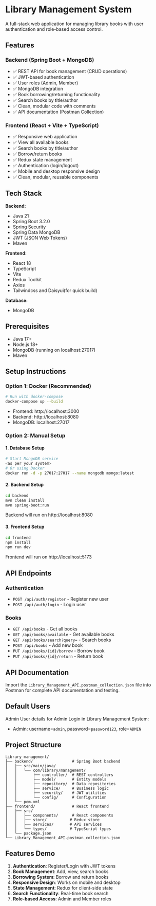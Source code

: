 # Library Management System

A full-stack web application for managing library books with user authentication and role-based access control.

## Features

### Backend (Spring Boot + MongoDB)
- ✅ REST API for book management (CRUD operations)
- ✅ JWT-based authentication
- ✅ User roles (Admin, Member)
- ✅ MongoDB integration
- ✅ Book borrowing/returning functionality
- ✅ Search books by title/author
- ✅ Clean, modular code with comments
- ✅ API documentation (Postman Collection)

### Frontend (React + Vite + TypeScript)
- ✅ Responsive web application
- ✅ View all available books
- ✅ Search books by title/author
- ✅ Borrow/return books
- ✅ Redux state management
- ✅ Authentication (login/logout)
- ✅ Mobile and desktop responsive design
- ✅ Clean, modular, reusable components

## Tech Stack

**Backend:**
- Java 21
- Spring Boot 3.2.0
- Spring Security
- Spring Data MongoDB
- JWT (JSON Web Tokens)
- Maven

**Frontend:**
- React 18
- TypeScript
- Vite
- Redux Toolkit
- Axios
- Tailwindcss and Daisyui(for quick build)

**Database:**
- MongoDB

## Prerequisites

- Java 17+
- Node.js 18+
- MongoDB (running on localhost:27017)
- Maven

## Setup Instructions

### Option 1: Docker (Recommended)
```bash
# Run with docker-compose
docker-compose up --build
```
- Frontend: http://localhost:3000
- Backend: http://localhost:8080
- MongoDB: localhost:27017

### Option 2: Manual Setup

#### 1. Database Setup
```bash
# Start MongoDB service
<as per your system>
# Or using Docker
docker run -d -p 27017:27017 --name mongodb mongo:latest
```

#### 2. Backend Setup
```bash
cd backend
mvn clean install
mvn spring-boot:run
```
Backend will run on http://localhost:8080

#### 3. Frontend Setup
```bash
cd frontend
npm install
npm run dev
```
Frontend will run on http://localhost:5173

## API Endpoints

### Authentication
- `POST /api/auth/register` - Register new user
- `POST /api/auth/login` - Login user

### Books
- `GET /api/books` - Get all books
- `GET /api/books/available` - Get available books
- `GET /api/books/search?query=` - Search books
- `POST /api/books` - Add new book
- `PUT /api/books/{id}/borrow` - Borrow book
- `PUT /api/books/{id}/return` - Return book

## API Documentation

Import the `Library_Management_API.postman_collection.json` file into Postman for complete API documentation and testing.

## Default Users

Admin User details for Admin Login in Library Management System:
- Admin: username=`admin`, password=`password123`, role=`ADMIN`

## Project Structure

```
Library management/
├── backend/                 # Spring Boot backend
│   ├── src/main/java/
│   │   └── com/library/management/
│   │       ├── controller/  # REST controllers
│   │       ├── model/       # Entity models
│   │       ├── repository/  # Data repositories
│   │       ├── service/     # Business logic
│   │       ├── security/    # JWT utilities
│   │       └── config/      # Configuration
│   └── pom.xml
├── frontend/                # React frontend
│   ├── src/
│   │   ├── components/      # React components
│   │   ├── store/          # Redux store
│   │   ├── services/       # API services
│   │   └── types/          # TypeScript types
│   └── package.json
└── Library_Management_API.postman_collection.json
```

## Features Demo

1. **Authentication**: Register/Login with JWT tokens
2. **Book Management**: Add, view, search books
3. **Borrowing System**: Borrow and return books
4. **Responsive Design**: Works on mobile and desktop
5. **State Management**: Redux for client-side state
6. **Search Functionality**: Real-time book search
7. **Role-based Access**: Admin and Member roles

